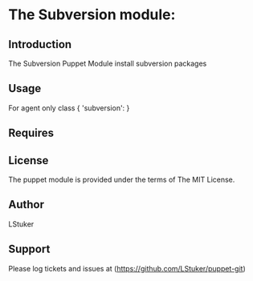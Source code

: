 # The Subversion module:

## Introduction

The Subversion Puppet Module install subversion packages

## Usage

For agent only
class { 'subversion': }

## Requires


## License

The puppet module is provided under the terms of The MIT License.

## Author

LStuker


## Support

Please log tickets and issues at (https://github.com/LStuker/puppet-git)
